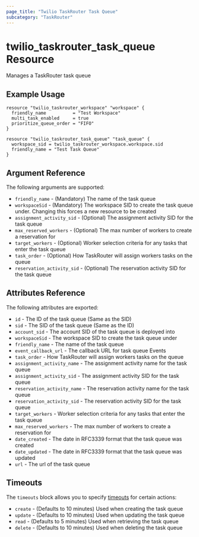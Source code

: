 ```yaml
---
page_title: "Twilio TaskRouter Task Queue"
subcategory: "TaskRouter"
---
```


# twilio_taskrouter_task_queue Resource

Manages a TaskRouter task queue

## Example Usage

```hcl
resource "twilio_taskrouter_workspace" "workspace" {
  friendly_name          = "Test Workspace"
  multi_task_enabled     = true
  prioritize_queue_order = "FIFO"
}

resource "twilio_taskrouter_task_queue" "task_queue" {
  workspace_sid = twilio_taskrouter_workspace.workspace.sid
  friendly_name = "Test Task Queue"
}
```

## Argument Reference

The following arguments are supported:

- `friendly_name` - (Mandatory) The name of the task queue
- `workspaceSid` - (Mandatory) The workspace SID to create the task queue under. Changing this forces a new resource to be created
- `assignment_activity_sid` - (Optional) The assignment activity SID for the task queue
- `max_reserved_workers` - (Optional) The max number of workers to create a reservation for
- `target_workers` - (Optional) Worker selection criteria for any tasks that enter the task queue
- `task_order` - (Optional) How TaskRouter will assign workers tasks on the queue
- `reservation_activity_sid` - (Optional) The reservation activity SID for the task queue

## Attributes Reference

The following attributes are exported:

- `id` - The ID of the task queue (Same as the SID)
- `sid` - The SID of the task queue (Same as the ID)
- `account_sid` - The account SID of the task queue is deployed into
- `workspaceSid` - The workspace SID to create the task queue under
- `friendly_name` - The name of the task queue
- `event_callback_url` - The callback URL for task queue Events
- `task_order` - How TaskRouter will assign workers tasks on the queue
- `assignment_activity_name` - The assignment activity name for the task queue
- `assignment_activity_sid` - The assignment activity SID for the task queue
- `reservation_activity_name` - The reservation activity name for the task queue
- `reservation_activity_sid` - The reservation activity SID for the task queue
- `target_workers` - Worker selection criteria for any tasks that enter the task queue
- `max_reserved_workers` - The max number of workers to create a reservation for
- `date_created` - The date in RFC3339 format that the task queue was created
- `date_updated` - The date in RFC3339 format that the task queue was updated
- `url` - The url of the task queue

## Timeouts

The `timeouts` block allows you to specify [timeouts](https://www.terraform.io/docs/configuration/resources.html#timeouts) for certain actions:

- `create` - (Defaults to 10 minutes) Used when creating the task queue
- `update` - (Defaults to 10 minutes) Used when updating the task queue
- `read` - (Defaults to 5 minutes) Used when retrieving the task queue
- `delete` - (Defaults to 10 minutes) Used when deleting the task queue
